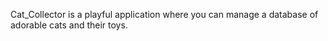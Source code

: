Cat_Collector is a playful application where you can manage a database of adorable cats and their toys. 

